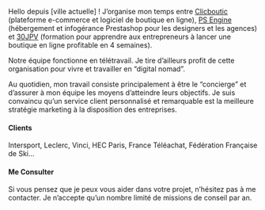 Hello depuis [ville actuelle] ! J’organise mon temps entre [Clicboutic]() (plateforme e-commerce et logiciel de boutique en ligne), [PS Engine]() (hébergement et infogérance Prestashop pour les designers et les agences) et [30JPV]() (formation pour apprendre aux entrepreneurs à lancer une boutique en ligne profitable en 4 semaines).

Notre équipe fonctionne en télétravail. Je tire d’ailleurs profit de cette organisation pour vivre et travailler en “digital nomad”.

Au quotidien, mon travail consiste principalement à être le “concierge” et d’assurer à mon équipe les moyens d’atteindre leurs objectifs. Je suis convaincu qu’un service client personnalisé et remarquable est la meilleure stratégie marketing à la disposition des entreprises.

#### Clients
Intersport, Leclerc, Vinci, HEC Paris, France Téléachat, Fédération Française de Ski...

#### Me Consulter
Si vous pensez que je peux vous aider dans votre projet, n’hésitez pas à me contacter. Je n’accepte qu’un nombre limité de missions de conseil par an.
